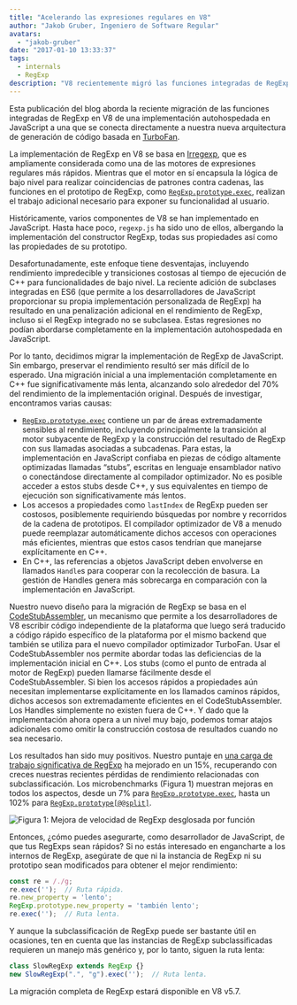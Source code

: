 ```yaml
---
title: "Acelerando las expresiones regulares en V8"
author: "Jakob Gruber, Ingeniero de Software Regular"
avatars: 
  - "jakob-gruber"
date: "2017-01-10 13:33:37"
tags: 
  - internals
  - RegExp
description: "V8 recientemente migró las funciones integradas de RegExp de una implementación autohospedada en JavaScript a una que se conecta directamente a nuestra nueva arquitectura de generación de código basada en TurboFan."
---
```

Esta publicación del blog aborda la reciente migración de las funciones integradas de RegExp en V8 de una implementación autohospedada en JavaScript a una que se conecta directamente a nuestra nueva arquitectura de generación de código basada en [TurboFan](/blog/v8-release-56).

<!--truncate-->
La implementación de RegExp en V8 se basa en [Irregexp](https://blog.chromium.org/2009/02/irregexp-google-chromes-new-regexp.html), que es ampliamente considerada como una de las motores de expresiones regulares más rápidos. Mientras que el motor en sí encapsula la lógica de bajo nivel para realizar coincidencias de patrones contra cadenas, las funciones en el prototipo de RegExp, como [`RegExp.prototype.exec`](https://developer.mozilla.org/en-US/docs/Web/JavaScript/Reference/Global_Objects/RegExp/exec), realizan el trabajo adicional necesario para exponer su funcionalidad al usuario.

Históricamente, varios componentes de V8 se han implementado en JavaScript. Hasta hace poco, `regexp.js` ha sido uno de ellos, albergando la implementación del constructor RegExp, todas sus propiedades así como las propiedades de su prototipo.

Desafortunadamente, este enfoque tiene desventajas, incluyendo rendimiento impredecible y transiciones costosas al tiempo de ejecución de C++ para funcionalidades de bajo nivel. La reciente adición de subclases integradas en ES6 (que permite a los desarrolladores de JavaScript proporcionar su propia implementación personalizada de RegExp) ha resultado en una penalización adicional en el rendimiento de RegExp, incluso si el RegExp integrado no se subclasea. Estas regresiones no podían abordarse completamente en la implementación autohospedada en JavaScript.

Por lo tanto, decidimos migrar la implementación de RegExp de JavaScript. Sin embargo, preservar el rendimiento resultó ser más difícil de lo esperado. Una migración inicial a una implementación completamente en C++ fue significativamente más lenta, alcanzando solo alrededor del 70% del rendimiento de la implementación original. Después de investigar, encontramos varias causas:

- [`RegExp.prototype.exec`](https://developer.mozilla.org/en-US/docs/Web/JavaScript/Reference/Global_Objects/RegExp/exec) contiene un par de áreas extremadamente sensibles al rendimiento, incluyendo principalmente la transición al motor subyacente de RegExp y la construcción del resultado de RegExp con sus llamadas asociadas a subcadenas. Para estas, la implementación en JavaScript confiaba en piezas de código altamente optimizadas llamadas “stubs”, escritas en lenguaje ensamblador nativo o conectándose directamente al compilador optimizador. No es posible acceder a estos stubs desde C++, y sus equivalentes en tiempo de ejecución son significativamente más lentos.
- Los accesos a propiedades como `lastIndex` de RegExp pueden ser costosos, posiblemente requiriendo búsquedas por nombre y recorridos de la cadena de prototipos. El compilador optimizador de V8 a menudo puede reemplazar automáticamente dichos accesos con operaciones más eficientes, mientras que estos casos tendrían que manejarse explícitamente en C++.
- En C++, las referencias a objetos JavaScript deben envolverse en llamados `Handle`s para cooperar con la recolección de basura. La gestión de Handles genera más sobrecarga en comparación con la implementación en JavaScript.

Nuestro nuevo diseño para la migración de RegExp se basa en el [CodeStubAssembler](/blog/csa), un mecanismo que permite a los desarrolladores de V8 escribir código independiente de la plataforma que luego será traducido a código rápido específico de la plataforma por el mismo backend que también se utiliza para el nuevo compilador optimizador TurboFan. Usar el CodeStubAssembler nos permite abordar todas las deficiencias de la implementación inicial en C++. Los stubs (como el punto de entrada al motor de RegExp) pueden llamarse fácilmente desde el CodeStubAssembler. Si bien los accesos rápidos a propiedades aún necesitan implementarse explícitamente en los llamados caminos rápidos, dichos accesos son extremadamente eficientes en el CodeStubAssembler. Los Handles simplemente no existen fuera de C++. Y dado que la implementación ahora opera a un nivel muy bajo, podemos tomar atajos adicionales como omitir la construcción costosa de resultados cuando no sea necesario.

Los resultados han sido muy positivos. Nuestro puntaje en [una carga de trabajo significativa de RegExp](https://github.com/chromium/octane/blob/master/regexp.js) ha mejorado en un 15%, recuperando con creces nuestras recientes pérdidas de rendimiento relacionadas con subclassificación. Los microbenchmarks (Figura 1) muestran mejoras en todos los aspectos, desde un 7% para [`RegExp.prototype.exec`](https://developer.mozilla.org/en-US/docs/Web/JavaScript/Reference/Global_Objects/RegExp/exec), hasta un 102% para [`RegExp.prototype[@@split]`](https://developer.mozilla.org/en-US/docs/Web/JavaScript/Reference/Global_Objects/RegExp/@@split).

![Figura 1: Mejora de velocidad de RegExp desglosada por función](/_img/speeding-up-regular-expressions/perf.png)

Entonces, ¿cómo puedes asegurarte, como desarrollador de JavaScript, de que tus RegExps sean rápidos? Si no estás interesado en engancharte a los internos de RegExp, asegúrate de que ni la instancia de RegExp ni su prototipo sean modificados para obtener el mejor rendimiento:

```js
const re = /./g;
re.exec('');  // Ruta rápida.
re.new_property = 'lento';
RegExp.prototype.new_property = 'también lento';
re.exec('');  // Ruta lenta.
```

Y aunque la subclassificación de RegExp puede ser bastante útil en ocasiones, ten en cuenta que las instancias de RegExp subclassificadas requieren un manejo más genérico y, por lo tanto, siguen la ruta lenta:

```js
class SlowRegExp extends RegExp {}
new SlowRegExp(".", "g").exec('');  // Ruta lenta.
```

La migración completa de RegExp estará disponible en V8 v5.7.
